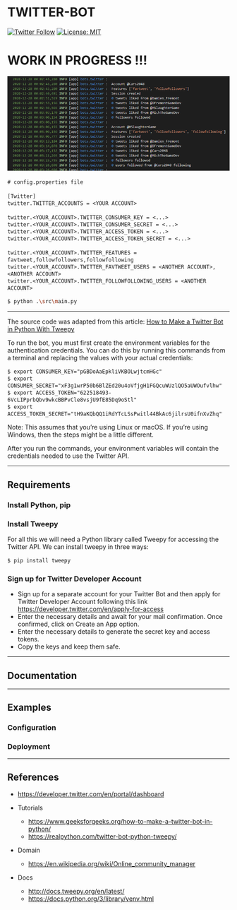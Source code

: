 # TWITTER-BOT

[![Twitter Follow](https://img.shields.io/twitter/follow/Damien_Fremont?style=social)](https://twitter.com/Damien_Fremont)
[![License: MIT](https://img.shields.io/badge/License-MIT-yellow.svg)](https://opensource.org/licenses/MIT)


WORK IN PROGRESS !!!
================

![alt text](docs/screenshot-1.png)


```properties
# config.properties file

[Twitter]
twitter.TWITTER_ACCOUNTS = <YOUR ACCOUNT>

twitter.<YOUR_ACCOUNT>.TWITTER_CONSUMER_KEY = <...>
twitter.<YOUR_ACCOUNT>.TWITTER_CONSUMER_SECRET = <...>
twitter.<YOUR_ACCOUNT>.TWITTER_ACCESS_TOKEN = <...>
twitter.<YOUR_ACCOUNT>.TWITTER_ACCESS_TOKEN_SECRET = <...>

twitter.<YOUR_ACCOUNT>.TWITTER_FEATURES = favtweet,followfollowers,followfollowing
twitter.<YOUR_ACCOUNT>.TWITTER_FAVTWEET_USERS = <ANOTHER ACCOUNT>,<ANOTHER ACCOUNT>
twitter.<YOUR_ACCOUNT>.TWITTER_FOLLOWFOLLOWING_USERS = <ANOTHER ACCOUNT>
```

```bash
$ python .\src\main.py
```
---

The source code was adapted from this article: [How to Make a Twitter Bot in Python With Tweepy](https://realpython.com/twitter-bot-python-tweepy/)

To run the bot, you must first create the environment variables for the authentication credentials. You can do this by running this commands from a terminal and replacing the values with your actual credentials:

```
$ export CONSUMER_KEY="pGBDoAaEpkliVKBOLwjtcmHGc"
$ export CONSUMER_SECRET="xF3g1wrP50b6BlZEd20u4oVfjgH1FGQcuWUzlQO5aUWOufvlhw"
$ export ACCESS_TOKEN="622518493-6VcLIPprbQbv9wkcBBPvCle8vsjU9fE85Dq9oStl"
$ export ACCESS_TOKEN_SECRET="tH9aKQbQQ1iRdYTcLSsPwitl44BkAc6jilrsU0ifnXvZhq"
```

Note: This assumes that you’re using Linux or macOS. If you’re using Windows, then the steps might be a little different.

After you run the commands, your environment variables will contain the credentials needed to use the Twitter API.


---

## Requirements

### Install Python, pip

### Install Tweepy 

For all this we will need a Python library called Tweepy for accessing the Twitter API. We can install tweepy in three ways:

```bash
$ pip install tweepy
```

### Sign up for Twitter Developer Account

- Sign up for a separate account for your Twitter Bot and then apply for Twitter Developer Account following this link https://developer.twitter.com/en/apply-for-access 
- Enter the necessary details and await for your mail confirmation. Once confirmed, click on Create an App option.
- Enter the necessary details to generate the secret key and access tokens.
- Copy the keys and keep them safe.

---

## Documentation

---

## Examples

### Configuration


### Deployment


---

## References

- https://developer.twitter.com/en/portal/dashboard

- Tutorials
  - https://www.geeksforgeeks.org/how-to-make-a-twitter-bot-in-python/
  - https://realpython.com/twitter-bot-python-tweepy/
- Domain
  - https://en.wikipedia.org/wiki/Online_community_manager
- Docs
  - http://docs.tweepy.org/en/latest/
  - https://docs.python.org/3/library/venv.html